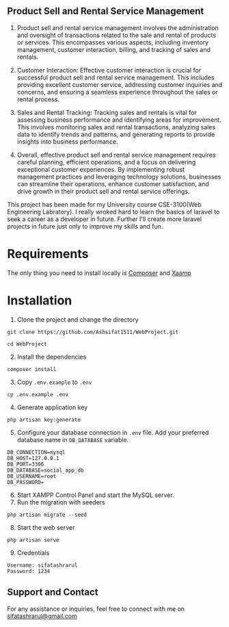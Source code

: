 ## Product Sell and Rental Service Management

1. Product sell and rental service management involves the administration and oversight of transactions related to the sale and rental of products or services. This encompasses various aspects, including inventory management, customer interaction, billing, and tracking of sales and rentals.

2. Customer Interaction: Effective customer interaction is crucial for successful product sell and rental service management. This includes providing excellent customer service, addressing customer inquiries and concerns, and ensuring a seamless experience throughout the sales or rental process.

3. Sales and Rental Tracking: Tracking sales and rentals is vital for assessing business performance and identifying areas for improvement. This involves monitoring sales and rental transactions, analyzing sales data to identify trends and patterns, and generating reports to provide insights into business performance.

4. Overall, effective product sell and rental service management requires careful planning, efficient operations, and a focus on delivering exceptional customer experiences. By implementing robust management practices and leveraging technology solutions, businesses can streamline their operations, enhance customer satisfaction, and drive growth in their product sell and rental service offerings.

This project has been made for my University course CSE-3100(Web Engineering Labratory). I really wroked hard to learn the basics of laravel to seek a career as a developer in future. Further I'll create more laravel projects in future just only to improve my skills and fun.

# Requirements

The only thing you need to install locally is [Composer](https://getcomposer.org/) and [Xaamp](https://www.apachefriends.org/download.html)

# Installation

1. Clone the project and change the directory
```
git clone https://github.com/Ashsifat1511/WebProject.git

cd WebProject
```
2. Install the dependencies
```
composer install
```
3. Copy `.env.example` to `.env`
```
cp .env.example .env
```
4. Generate application key 
```
php artisan key:generate
```
5. Configure your database connection in `.env` file. Add your preferred database name in `DB_DATABASE` variable.
```
DB_CONNECTION=mysql
DB_HOST=127.0.0.1
DB_PORT=3306
DB_DATABASE=social_app_db
DB_USERNAME=root
DB_PASSWORD=
```
6. Start XAMPP Control Panel and start the MySQL server.
7. Run the migration with seeders
```
php artisan migrate --seed
```
8. Start the web server
```
php artisan serve
```
9. Credentials
```
Username: sifatashrarul
Password: 1234
```
## Support and Contact

For any assistance or inquiries, feel free to connect with me on sifatashrarul@gmail.com
